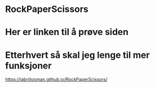 # RockPaperScissors
# Her er linken til å prøve siden
# Etterhvert så skal jeg lenge til mer funksjoner

https://jabriilosman.github.io/RockPaperScissors/
